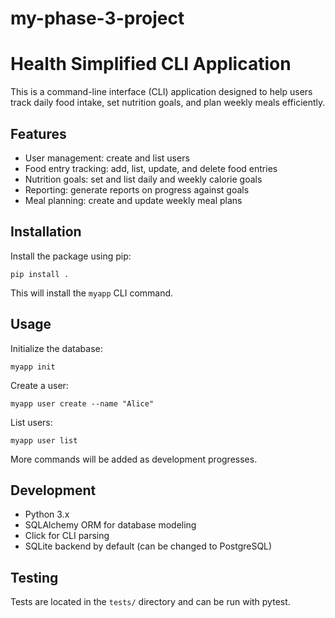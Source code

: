 # my-phase-3-project
# Health Simplified CLI Application

This is a command-line interface (CLI) application designed to help users track daily food intake, set nutrition goals, and plan weekly meals efficiently.

## Features

- User management: create and list users
- Food entry tracking: add, list, update, and delete food entries
- Nutrition goals: set and list daily and weekly calorie goals
- Reporting: generate reports on progress against goals
- Meal planning: create and update weekly meal plans

## Installation

Install the package using pip:

```
pip install .
```

This will install the `myapp` CLI command.

## Usage

Initialize the database:

```
myapp init
```

Create a user:

```
myapp user create --name "Alice"
```

List users:

```
myapp user list
```

More commands will be added as development progresses.

## Development

- Python 3.x
- SQLAlchemy ORM for database modeling
- Click for CLI parsing
- SQLite backend by default (can be changed to PostgreSQL)

## Testing

Tests are located in the `tests/` directory and can be run with pytest.
